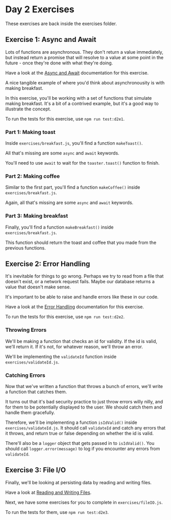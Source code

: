 # Day 2 Exercises

These exercises are back inside the exercises folder.

## Exercise 1: Async and Await

Lots of functions are asynchronous. They don't return a value immediately, but
instead return a promise that will resolve to a value at some point in the
future - once they're done with what they're doing.

Have a look at the
[Async and Await](https://tech-docs.corndel.com/js/async-await.html)
documentation for this exercise.

A nice tangible example of where you'd think about asynchronousity is with
making breakfast.

In this exercise, you'll be working with a set of functions that simulate making
breakfast. It's a bit of a contrived example, but it's a good way to illustrate
the concept.

To run the tests for this exercise, use `npm run test:d2e1`.

### Part 1: Making toast

Inside `exercises/breakfast.js`, you'll find a function `makeToast()`.

All that's missing are some `async` and `await` keywords.

You'll need to use `await` to wait for the `toaster.toast()` function to finish.

### Part 2: Making coffee

Similar to the first part, you'll find a function `makeCoffee()` inside
`exercises/breakfast.js`.

Again, all that's missing are some `async` and `await` keywords.

### Part 3: Making breakfast

Finally, you'll find a function `makeBreakfast()` inside
`exercises/breakfast.js`.

This function should return the toast and coffee that you made from the previous
functions.

## Exercise 2: Error Handling

It's inevitable for things to go wrong. Perhaps we try to read from a file that
doesn't exist, or a network request fails. Maybe our database returns a value
that doesn't make sense.

It's important to be able to raise and handle errors like these in our code.

Have a look at the
[Error Handling](https://tech-docs.corndel.com/js/handling-errors.html)
documentation for this exercise.

To run the tests for this exercise, use `npm run test:d2e2`.

### Throwing Errors

We'll be making a function that checks an id for validity. If the id is valid,
we'll return it. If it's not, for whatever reason, we'll throw an error.

We'll be implementing the `validateId` function inside
`exercises/validateId.js`.

### Catching Errors

Now that we've written a function that throws a bunch of errors, we'll write a
function that catches them.

It turns out that it's bad security practice to just throw errors willy nilly,
and for them to be potentially displayed to the user. We should catch them and
handle them gracefully.

Therefore, we'll be implementing a function `isIdValid()` inside
`exercises/validateId.js`. It should call `validateId` and catch any errors that
it throws, and return true or false depending on whether the id is valid.

There'll also be a `logger` object that gets passed in to `isIdValid()`. You
should call `logger.error(message)` to log if you encounter any errors from
`validateId`.

## Exercise 3: File I/O

Finally, we'll be looking at persisting data by reading and writing files.

Have a look at
[Reading and Writing Files](https://tech-docs.corndel.com/js/reading-and-writing-files.html).

Next, we have some exercises for you to complete in `exercises/fileIO.js`.

To run the tests for them, use `npm run test:d2e3`.
